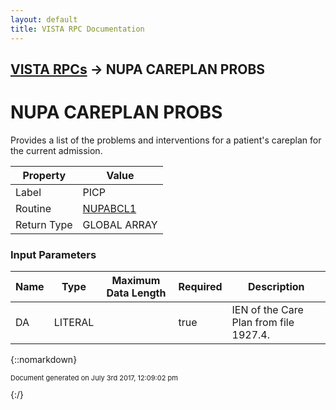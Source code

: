 ```yaml
---
layout: default
title: VISTA RPC Documentation
---
```


## [VISTA RPCs](TableOfContents) &#8594; NUPA CAREPLAN PROBS
# NUPA CAREPLAN PROBS

Provides a list of the problems and interventions for a patient's careplan for the current admission.

Property | Value
--- | ---
Label | PICP
Routine | [NUPABCL1](http://code.osehra.org/dox/Routine_NUPABCL1_source.html)
Return Type | GLOBAL ARRAY


### Input Parameters

Name | Type | Maximum Data Length | Required | Description
--- | --- | --- | --- | ---
DA  | LITERAL |  | true | IEN of the Care Plan from file 1927.4.



{::nomarkdown} <br/><p style="font-size: 11px">Document generated on July 3rd 2017, 12:09:02 pm</p>{:/}